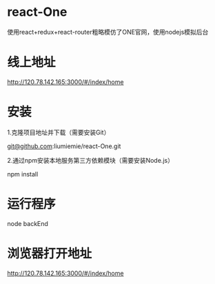 # react-One
使用react+redux+react-router粗略模仿了ONE官网，使用nodejs模拟后台
# 线上地址
http://120.78.142.165:3000/#/index/home
# 安装
1.克隆项目地址并下载（需要安装Git）


git@github.com:liumiemie/react-One.git

2.通过npm安装本地服务第三方依赖模块（需要安装Node.js）

npm install
# 运行程序
node backEnd
# 浏览器打开地址
http://120.78.142.165:3000/#/index/home
